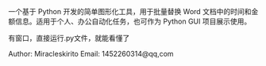 一个基于 Python 开发的简单图形化工具，用于批量替换 Word 文档中的时间和金额信息。适用于个人、办公自动化任务，也可作为 Python GUI 项目展示使用。

有窗口，直接运行.py文件，就能看懂了

Author:
Miracleskirito
Email: 1452260314@qq,com
